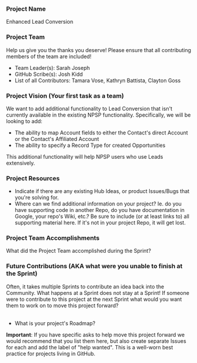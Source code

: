 ### Project Name
Enhanced Lead Conversion

### Project Team
Help us give you the thanks you deserve! Please ensure that all contributing members of the team are included!
* Team Leader(s): Sarah Joseph
* GitHub Scribe(s): Josh Kidd
* List of all Contributors: Tamara Vose, Kathryn Battista, Clayton Goss

### Project Vision (Your first task as a team)
We want to add additional functionality to Lead Conversion that isn't currently available in the existing NPSP functionality. Specifically, we will be looking to add:
* The ability to map Account fields to either the Contact's direct Account or the Contact's Affiliated Account
* The ability to specify a Record Type for created Opportunities

This additional functionality will help NPSP users who use Leads extensively.

### Project Resources
* Indicate if there are any existing Hub Ideas, or product Issues/Bugs that you're solving for. 
* Where can we find additional information on your project? Ie. do you have supporting code in another Repo, do you have documentation in Google, your repo's Wiki, etc.? Be sure to include (or at least links to) all supporting material here. If it's not in your project Repo, it will get lost.

### Project Team Accomplishments
What did the Project Team accomplished during the Sprint?

### Future Contributions (AKA what were you unable to finish at the Sprint)
Often, it takes multiple Sprints to contribute an idea back into the Community. What happens at a Sprint does not stay at a Sprint! If someone were to contribute to this project at the next Sprint what would you want them to work on to move this project forward?<br><br>
* What is your project's Roadmap?

**Important**: If you have specific asks to help move this project forward we would recommend that you list them here, but also create separate Issues for each and add the label of "help wanted". This is a well-worn best practice for projects living in GitHub.
